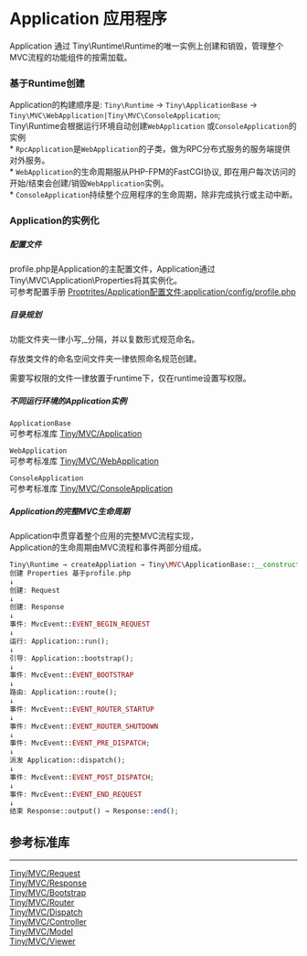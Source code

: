 Application 应用程序
====

Application 通过 Tiny\Runtime\Runtime的唯一实例上创建和销毁，管理整个MVC流程的功能组件的按需加载。 


### 基于Runtime创建

Application的构建顺序是: `Tiny\Runtime` →  `Tiny\ApplicationBase` → `Tiny\MVC\WebApplication|Tiny\MVC\ConsoleApplication`;   
Tiny\Runtime会根据运行环境自动创建`WebApplication` 或`ConsoleApplication`的实例   
    * `RpcApplication`是`WebApplication`的子类，做为RPC分布式服务的服务端提供对外服务。     
    * `WebApplication`的生命周期服从PHP-FPM的FastCGI协议, 即在用户每次访问的开始/结束会创建/销毁`WebApplication`实例。  
    * `ConsoleApplication`持续整个应用程序的生命周期，除非完成执行或主动中断。    

### Application的实例化


##### 配置文件

profile.php是Application的主配置文件，Application通过Tiny\MVC\Application\Properties将其实例化。        
可参考配置手册 [Proptrites/Application配置文件:application/config/profile.php](https://github.com/tinyphporg/tinyphp-docs/blob/master/docs/manual/profile.md)

##### 目录规划

功能文件夹一律小写,_分隔，并以复数形式规范命名。   

存放类文件的命名空间文件夹一律依照命名规范创建。   

需要写权限的文件一律放置于runtime下，仅在runtime设置写权限。  


##### 不同运行环境的Application实例


`ApplicationBase`    
可参考标准库 [Tiny/MVC/Application](https://github.com/tinyphporg/tinyphp-docs/blob/master/docs/lib/mvc.md)

`WebApplication`    
可参考标准库 [Tiny/MVC/WebApplication](https://github.com/tinyphporg/tinyphp-docs/blob/master/docs/lib/mvc.md)

`ConsoleApplication`   
可参考标准库 [Tiny/MVC/ConsoleApplication](https://github.com/tinyphporg/tinyphp-dcos/blob/master/docs/lib/mvc.md)


##### Application的完整MVC生命周期

Application中贯穿着整个应用的完整MVC流程实现，   
Application的生命周期由MVC流程和事件两部分组成。

```php
Tiny\Runtime → createAppliation → Tiny\MVC\ApplicationBase::__construct;
创建 Properties 基于profile.php
↓   
创建: Request   
↓   
创建: Response   
↓   
事件: MvcEvent::EVENT_BEGIN_REQUEST   
↓   
运行: Application::run(); 
↓
引导: Application::bootstrap();
↓
事件: MvcEvent::EVENT_BOOTSTRAP
↓
路由: Application::route();
↓
事件: MvcEvent::EVENT_ROUTER_STARTUP
↓
事件: MvcEvent::EVENT_ROUTER_SHUTDOWN
↓
事件: MvcEvent::EVENT_PRE_DISPATCH;
↓
派发 Application::dispatch();
↓
事件: MvcEvent::EVENT_POST_DISPATCH;
↓
事件: MvcEvent::EVENT_END_REQUEST
↓
结束 Response::output() → Response::end();
```

参考标准库
-----
-----

[Tiny/MVC/Request](https://github.com/tinyphporg/tinyphp-docs/blob/master/docs/lib/mvc.md)   
[Tiny/MVC/Response](https://github.com/tinyphporg/tinyphp-docs/blob/master/docs/lib/mvc.md)  
[Tiny/MVC/Bootstrap](https://github.com/tinyphporg/tinyphp-docs/blob/master/docs/lib/mvc.md)  
[Tiny/MVC/Router](https://github.com/tinyphporg/tinyphp-docs/blob/master/docs/lib/mvc.md)  
[Tiny/MVC/Dispatch](https://github.com/tinyphporg/tinyphp-docs/blob/master/docs/lib/mvc.md)  
[Tiny/MVC/Controller](https://github.com/tinyphporg/tinyphp-docs/blob/master/docs/lib/mvc.md)    
[Tiny/MVC/Model](https://github.com/tinyphporg/tinyphp-docs/blob/master/docs/lib/mvc.md)   
[Tiny/MVC/Viewer](https://github.com/tinyphporg/tinyphp-docs/blob/master/docs/lib/mvc.md)   

